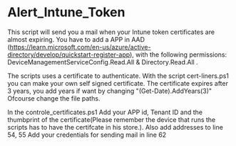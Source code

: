 # Alert_Intune_Token

This script will send you a mail when your Intune token certificates are almost expiring.
You have to add a APP in AAD (https://learn.microsoft.com/en-us/azure/active-directory/develop/quickstart-register-app), with the following permissions: DeviceManagementServiceConfig.Read.All & Directory.Read.All .

The scripts uses a certificate to authenticate. With the script cert-liners.ps1 you can make your own self signed certificate. The certificate expires after 3 years, you add years if want by changing 
"(Get-Date).AddYears(3)"
Ofcourse change the file paths.

In the controle_certificates.ps1
Add your APP id, Tenant ID and the thumbprint of the certificate(Please remember the device that runs the scripts has to have the certifcate in his store.). 
Also add addresses to line 54, 55
Add your credentials for sending mail in line 62
